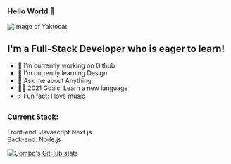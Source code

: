 ### Hello World 👋

![Image of Yaktocat](https://s30776.pcdn.co/wp-content/uploads/2020/04/AdobeStock_305233591.jpeg)

## I'm a Full-Stack Developer who is eager to learn!

- 🔭 I’m currently working on Github
- 🌱 I’m currently learning Design
- 💬 Ask me about Anything
- 🙌🏼 2021 Goals: Learn a new language
- ⚡ Fun fact: I love music

### Current Stack:

Front-end: Javascript Next.js
<br/>
Back-end: Node.js

[![Combo's GitHub stats](https://github-readme-stats.vercel.app/api?username=iamcombo)](https://github.com/iamcombo/github-readme-stats)

